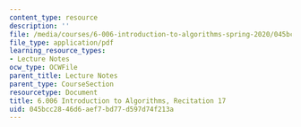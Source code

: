 ```yaml
---
content_type: resource
description: ''
file: /media/courses/6-006-introduction-to-algorithms-spring-2020/045bcc2846d6aef7bd77d597d74f213a_MIT6_006S20_r17.pdf
file_type: application/pdf
learning_resource_types:
- Lecture Notes
ocw_type: OCWFile
parent_title: Lecture Notes
parent_type: CourseSection
resourcetype: Document
title: 6.006 Introduction to Algorithms, Recitation 17
uid: 045bcc28-46d6-aef7-bd77-d597d74f213a
---
```

